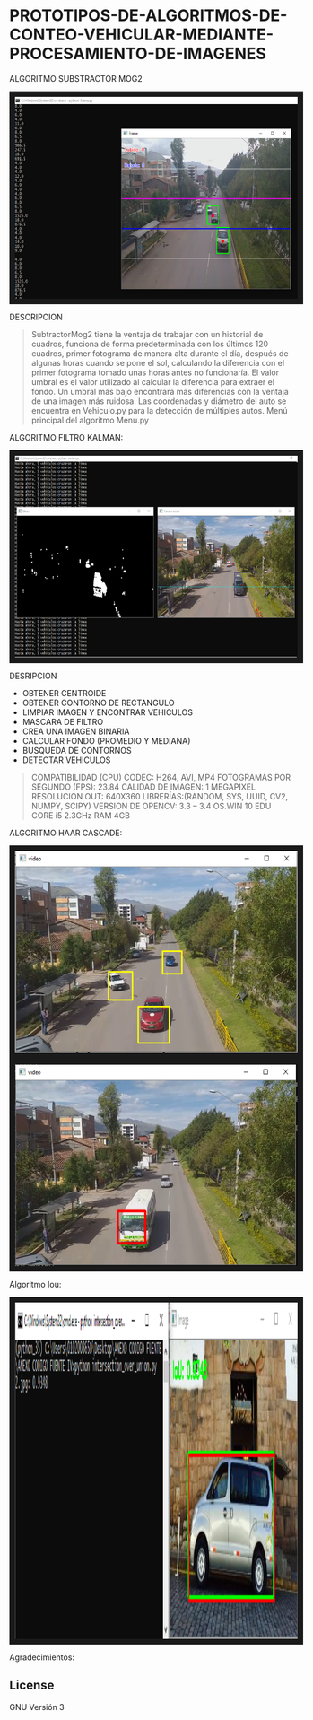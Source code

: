 # PROTOTIPOS-DE-ALGORITMOS-DE-CONTEO-VEHICULAR-MEDIANTE-PROCESAMIENTO-DE-IMAGENES

ALGORITMO SUBSTRACTOR MOG2

<img src="https://github.com/JuanCarlosRomeroC/PROTOTIPOS-DE-ALGORITMOS-DE-CONTEO-VEHICULAR-MEDIANTE-PROCESAMIENTO-DE-IMAGENES/blob/master/AlgoritmoSubstractorMOG2/Resultado.png" width="600" height="360" border="10" align="center"/>

DESCRIPCION
>SubtractorMog2 tiene la ventaja de trabajar con un historial de cuadros, funciona de forma predeterminada con los últimos 120 cuadros, primer 
fotograma de manera alta durante el día, después de algunas horas cuando se pone el sol, calculando la diferencia con el primer fotograma tomado 
unas horas antes no funcionaría.
El valor umbral es el valor utilizado al calcular la diferencia para extraer el fondo. Un umbral más bajo encontrará más diferencias con la 
ventaja de una imagen más ruidosa.
Las coordenadas y diámetro del auto se encuentra en Vehiculo.py para la detección de múltiples autos.
Menú principal del algoritmo Menu.py


ALGORITMO FILTRO KALMAN:

<img src="https://github.com/JuanCarlosRomeroC/PROTOTIPOS-DE-ALGORITMOS-DE-CONTEO-VEHICULAR-MEDIANTE-PROCESAMIENTO-DE-IMAGENES/blob/master/AlgoritmoFiltroKalman/Resultado.png" width="600" height="360" border="10" align="center"/> 

DESRIPCION

- OBTENER CENTROIDE
- OBTENER CONTORNO DE RECTANGULO
- LIMPIAR IMAGEN Y ENCONTRAR VEHICULOS
- MASCARA DE FILTRO
- CREA UNA IMAGEN BINARIA 
- CALCULAR FONDO (PROMEDIO Y MEDIANA)
- BUSQUEDA DE CONTORNOS
- DETECTAR VEHICULOS

>COMPATIBILIDAD (CPU)
>CODEC: H264, AVI, MP4
>FOTOGRAMAS POR SEGUNDO (FPS): 23.84
>CALIDAD DE IMAGEN: 1 MEGAPIXEL
>RESOLUCION OUT: 640X360
>LIBRERÍAS:(RANDOM, SYS, UUID, CV2, NUMPY, SCIPY)
>VERSION DE OPENCV: 3.3 – 3.4
>OS.WIN 10 EDU
>CORE i5 2.3GHz RAM 4GB 


ALGORITMO HAAR CASCADE:

<img src="https://github.com/JuanCarlosRomeroC/PROTOTIPOS-DE-ALGORITMOS-DE-CONTEO-VEHICULAR-MEDIANTE-PROCESAMIENTO-DE-IMAGENES/blob/master/AlgoritmoHaarCascade/autos.png" width="600" height="360" border="10" align="center"/> 
<img src="https://github.com/JuanCarlosRomeroC/PROTOTIPOS-DE-ALGORITMOS-DE-CONTEO-VEHICULAR-MEDIANTE-PROCESAMIENTO-DE-IMAGENES/blob/master/AlgoritmoHaarCascade/buses.PNG" width="600" height="360" border="10" align="center"/> 

Algoritmo Iou:

<img src="https://github.com/JuanCarlosRomeroC/PROTOTIPOS-DE-ALGORITMOS-DE-CONTEO-VEHICULAR-MEDIANTE-PROCESAMIENTO-DE-IMAGENES/blob/master/AlgoritmoIoU/resultado.PNG" width="600" height="600" border="10" align="center"/> 

Agradecimientos:

License
----

GNU Versión 3
